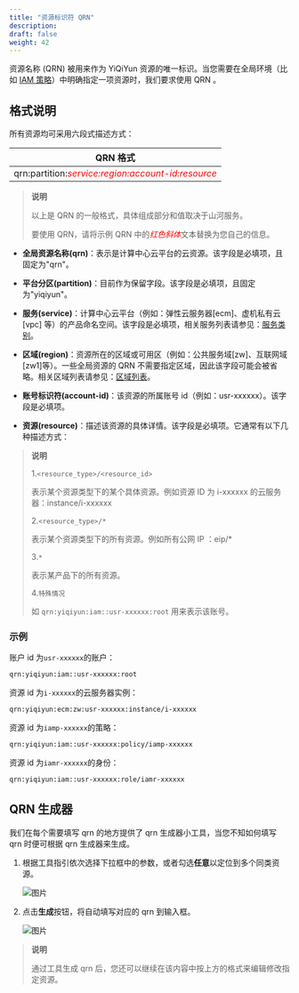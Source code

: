 ```yaml
---
title: "资源标识符 QRN"
description: 
draft: false
weight: 42
---
```


资源名称 (QRN) 被用来作为 YiQiYun 资源的唯一标识。当您需要在全局环境（比如 [IAM 策略](../../manual/policy)）中明确指定一项资源时，我们要求使用 QRN 。

## 格式说明

所有资源均可采用六段式描述方式：

|QRN 格式|
|:---:|
|qrn:partition:<span style="color:red">*service:region:account-id:resource*</span>|

> **说明**
>
> 以上是 QRN 的一般格式，具体组成部分和值取决于山河服务。
>
> 要使用 QRN，请将示例 QRN 中的<span style="color:red">*红色斜体*</span>文本替换为您自己的信息。

- **全局资源名称(qrn)**：表示是计算中心云平台的云资源。该字段是必填项，且固定为"qrn"。
  
- **平台分区(partition)**：目前作为保留字段。该字段是必填项，且固定为"yiqiyun"。

- **服务(service)**：计算中心云平台（例如：弹性云服务器[ecm]、虚机私有云[vpc] 等）的产品命名空间。该字段是必填项，相关服务列表请参见：[服务类别](../supported_services#服务类别)。

- **区域(region)**：资源所在的区域或可用区（例如：公共服务域[zw]、互联网域[zw1]等）。一些全局资源的 QRN 不需要指定区域，因此该字段可能会被省略。相关区域列表请参见：[区域列表](../supported_services#区域和可用区)。

- **账号标识符(account-id)**：该资源的所属账号 id（例如：usr-xxxxxx）。该字段是必填项。

- **资源(resource)**：描述该资源的具体详情。该字段是必填项。它通常有以下几种描述方式：

> **说明**
>
> 1.`<resource_type>/<resource_id>`
>
> 表示某个资源类型下的某个具体资源。例如资源 ID 为 i-xxxxxx 的云服务器：instance/i-xxxxxx
>
> 2.`<resource_type>/*`  
>
> 表示某个资源类型下的所有资源。例如所有公网 IP ：eip/*
>
> 3.`*`
>
> 表示某产品下的所有资源。
>
> 4.`特殊情况`  
>
> 如 `qrn:yiqiyun:iam::usr-xxxxxx:root` 用来表示该账号。

### 示例

账户 id 为`usr-xxxxxx`的账户：

```txt
qrn:yiqiyun:iam::usr-xxxxxx:root
```

资源 id 为`i-xxxxxx`的云服务器实例：

```txt
qrn:yiqiyun:ecm:zw:usr-xxxxxx:instance/i-xxxxxx
```

资源 id 为`iamp-xxxxxx`的策略：

```txt
qrn:yiqiyun:iam::usr-xxxxxx:policy/iamp-xxxxxx
```

资源 id 为`iamr-xxxxxx`的身份：

```txt
qrn:yiqiyun:iam::usr-xxxxxx:role/iamr-xxxxxx
```

## QRN 生成器

我们在每个需要填写 qrn 的地方提供了 qrn 生成器小工具，当您不知如何填写 qrn 时便可根据 qrn 生成器来生成。

1. 根据工具指引依次选择下拉框中的参数，或者勾选**任意**以定位到多个同类资源。

   ![图片](../../_images/qrntool1.png)

2. 点击**生成**按钮，将自动填写对应的 qrn 到输入框。

   ![图片](../../_images/qrntool2.png)

> **说明**
>
> 通过工具生成 qrn 后，您还可以继续在该内容中按上方的格式来编辑修改指定资源。

